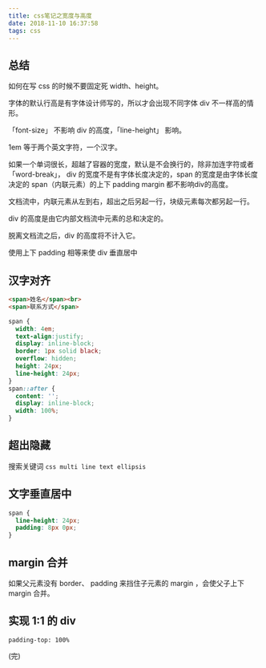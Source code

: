 ```yaml
---
title: css笔记之宽度与高度
date: 2018-11-10 16:37:58
tags: css
---
```


## 总结

如何在写 css 的时候不要固定死 width、height。

字体的默认行高是有字体设计师写的，所以才会出现不同字体 div 不一样高的情形。

「font-size」 不影响 div 的高度，「line-height」 影响。

1em 等于两个英文字符，一个汉字。

如果一个单词很长，超越了容器的宽度，默认是不会换行的，除非加连字符或者 「word-break」， div 的宽度不是有字体长度决定的，span 的宽度是由字体长度决定的 span（内联元素）的上下 padding margin 都不影响div的高度。

文档流中，内联元素从左到右，超出之后另起一行，块级元素每次都另起一行。

div 的高度是由它内部文档流中元素的总和决定的。

脱离文档流之后，div 的高度将不计入它。

使用上下 padding 相等来使 div 垂直居中

## 汉字对齐

```html 
<span>姓名</span><br>
<span>联系方式</span>
```

```css
span {
  width: 4em;
  text-align:justify;
  display: inline-block;
  border: 1px solid black;
  overflow: hidden;
  height: 24px;
  line-height: 24px;
}
span::after {
  content: '';
  display: inline-block;
  width: 100%;
}
```

## 超出隐藏

搜索关键词 `css multi line text ellipsis`

## 文字垂直居中 

```css
span {
  line-height: 24px;
  padding: 8px 0px;
}
```

## margin 合并

如果父元素没有 border、 padding 来挡住子元素的 margin ，会使父子上下 margin 合并。

##  实现 1:1 的 div

`padding-top: 100%`

(完)
